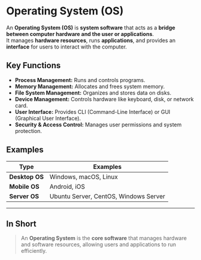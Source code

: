# Operating System (OS)

An **Operating System (OS)** is **system software** that acts as a **bridge between computer hardware and the user or applications**.  
It manages **hardware resources**, runs **applications**, and provides an **interface** for users to interact with the computer.

## Key Functions

- **Process Management:** Runs and controls programs.  
- **Memory Management:** Allocates and frees system memory.  
- **File System Management:** Organizes and stores data on disks.  
- **Device Management:** Controls hardware like keyboard, disk, or network card.  
- **User Interface:** Provides CLI (Command-Line Interface) or GUI (Graphical User Interface).  
- **Security & Access Control:** Manages user permissions and system protection.

## Examples

| **Type** | **Examples** |
|-----------|---------------|
| **Desktop OS** | Windows, macOS, Linux |
| **Mobile OS** | Android, iOS |
| **Server OS** | Ubuntu Server, CentOS, Windows Server |

---

## In Short

> An **Operating System** is the **core software** that manages hardware and software resources, allowing users and applications to run efficiently.
